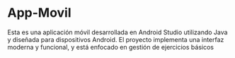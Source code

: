 # App-Movil
Esta es una aplicación móvil desarrollada en Android Studio utilizando Java y diseñada para dispositivos Android. El proyecto implementa una interfaz moderna y funcional, y está enfocado en  gestión de ejercicios básicos 
